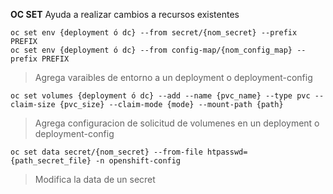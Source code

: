 **OC SET** Ayuda a realizar cambios a recursos existentes

    oc set env {deployment ó dc} --from secret/{nom_secret} --prefix PREFIX
    oc set env {deployment ó dc} --from config-map/{nom_config_map} --prefix PREFIX
    
> Agrega varaibles de entorno a un deployment o deployment-config

    oc set volumes {deployment ó dc} --add --name {pvc_name} --type pvc --claim-size {pvc_size} --claim-mode {mode} --mount-path {path}
> Agrega configuracion de solicitud de volumenes en un deployment o deployment-config

    oc set data secret/{nom_secret} --from-file htpasswd={path_secret_file} -n openshift-config
> Modifica la data de un secret
